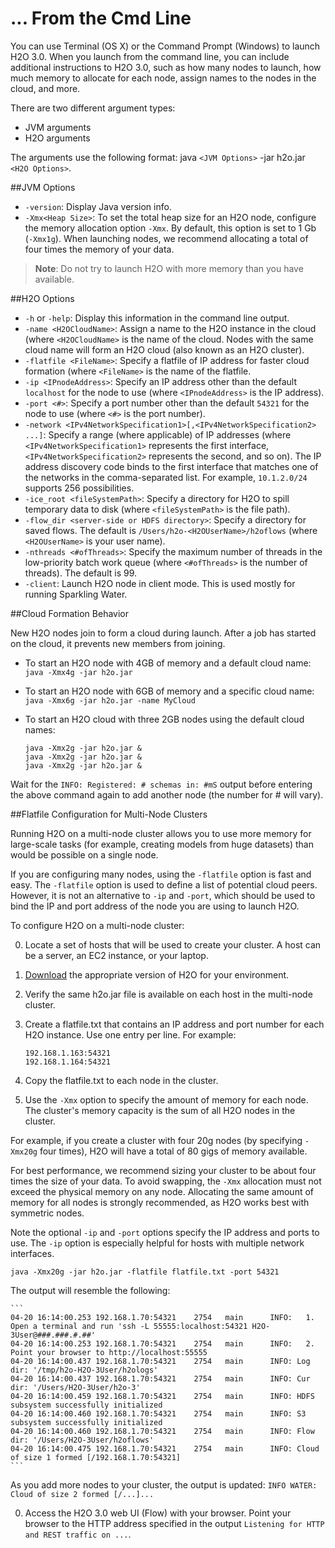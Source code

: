 # ... From the Cmd Line

You can use Terminal (OS X) or the Command Prompt (Windows) to launch H2O 3.0. When you launch from the command line, you can include additional instructions to H2O 3.0, such as how many nodes to launch, how much memory to allocate for each node, assign names to the nodes in the cloud, and more. 

There are two different argument types:

- JVM arguments
- H2O arguments

The arguments use the following format: java `<JVM Options>` -jar h2o.jar `<H2O Options>`.  

##JVM Options

- `-version`: Display Java version info. 
- `-Xmx<Heap Size>`: To set the total heap size for an H2O node, configure the memory allocation option `-Xmx`. By default, this option is set to 1 Gb (`-Xmx1g`). When launching nodes, we recommend allocating a total of four times the memory of your data. 

> **Note**: Do not try to launch H2O with more memory than you have available. 


##H2O Options

- `-h` or `-help`: Display this information in the command line output. 
- `-name <H2OCloudName>`: Assign a name to the H2O instance in the cloud (where `<H2OCloudName>` is the name of the cloud. Nodes with the same cloud name will form an H2O cloud (also known as an H2O cluster). 
- `-flatfile <FileName>`: Specify a flatfile of IP address for faster cloud formation (where `<FileName>` is the name of the flatfile. 
- `-ip <IPnodeAddress>`: Specify an IP address other than the default `localhost` for the node to use (where `<IPnodeAddress>` is the IP address). 
- `-port <#>`: Specify a port number other than the default `54321` for the node to use (where `<#>` is the port number). 
- `-network <IPv4NetworkSpecification1>[,<IPv4NetworkSpecification2> ...]`: Specify a range (where applicable) of IP addresses (where `<IPv4NetworkSpecification1>` represents the first interface, `<IPv4NetworkSpecification2>` represents the second, and so on). The IP address discovery code binds to the first interface that matches one of the networks in the comma-separated list. For example, `10.1.2.0/24` supports 256 possibilities. 
- `-ice_root <fileSystemPath>`: Specify a directory for H2O to spill temporary data to disk (where `<fileSystemPath>` is the file path). 
- `-flow_dir <server-side or HDFS directory>`: Specify a directory for saved flows. The default is `/Users/h2o-<H2OUserName>/h2oflows` (where `<H2OUserName>` is your user name). 
- `-nthreads <#ofThreads>`: Specify the maximum number of threads in the low-priority batch work queue (where `<#ofThreads>` is the number of threads). The default is 99. 
- `-client`: Launch H2O node in client mode. This is used mostly for running Sparkling Water. 


##Cloud Formation Behavior

New H2O nodes join to form a cloud during launch. After a job has started on the cloud, it  prevents new members from joining. 

- To start an H2O node with 4GB of memory and a default cloud name: 
  `java -Xmx4g -jar h2o.jar`

- To start an H2O node with 6GB of memory and a specific cloud name: 
  `java -Xmx6g -jar h2o.jar -name MyCloud`

- To start an H2O cloud with three 2GB nodes using the default cloud names: 

  ```
  java -Xmx2g -jar h2o.jar &
  java -Xmx2g -jar h2o.jar &
  java -Xmx2g -jar h2o.jar &
  ```

Wait for the `INFO: Registered: # schemas in: #mS` output before entering the above command again to add another node (the number for # will vary).

##Flatfile Configuration for Multi-Node Clusters

Running H2O on a multi-node cluster allows you to use more memory for large-scale tasks (for example, creating models from huge datasets) than would be possible on a single node. 

If you are configuring many nodes, using the `-flatfile` option is fast and easy. The `-flatfile` option is used to define a list of potential cloud peers. However, it is not an alternative to `-ip` and `-port`, which should be used to bind the IP and port address of the node you are using to launch H2O.   

To configure H2O on a multi-node cluster:

0. Locate a set of hosts that will be used to create your cluster. A host can be a server, an EC2 instance, or your laptop.
0. [Download](http://h2o.ai/download) the appropriate version of H2O for your environment. 
0. Verify the same h2o.jar file is available on each host in the multi-node cluster. 
0. Create a flatfile.txt that contains an IP address and port number for each H2O instance. Use one entry per line.  For example:
   
   ```
   192.168.1.163:54321
   192.168.1.164:54321   
   ```
0. Copy the flatfile.txt to each node in the cluster. 
0. Use the `-Xmx` option to specify the amount of memory for each node. The cluster's memory capacity is the sum of all H2O nodes in the cluster. 

 For example, if you create a cluster with four 20g nodes (by specifying `-Xmx20g` four times), H2O will have a total of 80 gigs of memory available. 

 For best performance, we recommend sizing your cluster to be about four times the size of your data. To avoid swapping, the `-Xmx` allocation must not exceed the physical memory on any node. Allocating the same amount of memory for all nodes is strongly recommended, as H2O works best with symmetric nodes. 

 Note the optional `-ip` and `-port` options specify the IP address and ports to use. The `-ip` option is especially helpful for hosts with multiple network interfaces. 

 `java -Xmx20g -jar h2o.jar -flatfile flatfile.txt -port 54321`

 The output will resemble the following: 

	```
	04-20 16:14:00.253 192.168.1.70:54321    2754   main      INFO:   1. Open a terminal and run 'ssh -L 55555:localhost:54321 H2O-3User@###.###.#.##'
	04-20 16:14:00.253 192.168.1.70:54321    2754   main      INFO:   2. Point your browser to http://localhost:55555
	04-20 16:14:00.437 192.168.1.70:54321    2754   main      INFO: Log dir: '/tmp/h2o-H2O-3User/h2ologs'
	04-20 16:14:00.437 192.168.1.70:54321    2754   main      INFO: Cur dir: '/Users/H2O-3User/h2o-3'
	04-20 16:14:00.459 192.168.1.70:54321    2754   main      INFO: HDFS subsystem successfully initialized
	04-20 16:14:00.460 192.168.1.70:54321    2754   main      INFO: S3 subsystem successfully initialized
	04-20 16:14:00.460 192.168.1.70:54321    2754   main      INFO: Flow dir: '/Users/H2O-3User/h2oflows'
	04-20 16:14:00.475 192.168.1.70:54321    2754   main      INFO: Cloud of size 1 formed [/192.168.1.70:54321]
	```

 As you add more nodes to your cluster, the output is updated:
`INFO WATER: Cloud of size 2 formed [/...]...`

0. Access the H2O 3.0 web UI (Flow) with your browser. Point your browser to the HTTP address specified in the output `Listening for HTTP and REST traffic on ...`. 



